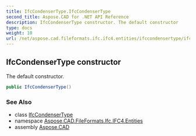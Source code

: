 ```yaml
---
title: IfcCondenserType.IfcCondenserType
second_title: Aspose.CAD for .NET API Reference
description: IfcCondenserType constructor. The default constructor
type: docs
weight: 10
url: /net/aspose.cad.fileformats.ifc.ifc4.entities/ifccondensertype/ifccondensertype/
---
```

## IfcCondenserType constructor

The default constructor.

```csharp
public IfcCondenserType()
```

### See Also

* class [IfcCondenserType](../)
* namespace [Aspose.CAD.FileFormats.Ifc.IFC4.Entities](../../ifccondensertype/)
* assembly [Aspose.CAD](../../../)


